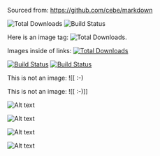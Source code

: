 Sourced from: https://github.com/cebe/markdown

![Total Downloads](https://poser.pugx.org/cebe/markdown/downloads.png)
![Build Status](https://secure.travis-ci.org/cebe/markdown.png "test1")

Here is an image tag: ![Total Downloads](https://poser.pugx.org/cebe/markdown/downloads.png).

Images inside of links:
[![Total Downloads](https://poser.pugx.org/cebe/markdown/downloads.png)](https://packagist.org/packages/cebe/markdown)
<!-- [![Scrutinizer Quality Score](https://scrutinizer-ci.com/g/cebe/markdown/badges/quality-score.png?s=17448ca4d140429fd687c58ff747baeb6568d528)](https://scrutinizer-ci.com/g/cebe/markdown/) -->
[![Build Status](https://secure.travis-ci.org/cebe/markdown.png "test2")](http://travis-ci.org/cebe/markdown)
[![Build Status](https://secure.travis-ci.org/cebe/markdown.png "test3")](http://travis-ci.org/cebe/markdown "test4")

This is not an image: ![[ :-)

This is not an image: ![[ :-)]]

![Alt text](/path/to/img.jpg)

![Alt text]( /path/to/img.jpg)

![Alt text]( /path/to/img.jpg  )

![Alt text](/path/to/img.jpg  )